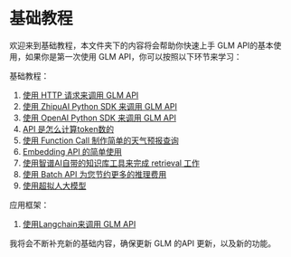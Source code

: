 # 基础教程

欢迎来到基础教程，本文件夹下的内容将会帮助你快速上手 GLM API的基本使用，如果你是第一次使用 GLM API，你可以按照以下环节来学习：

基础教程：

1. [使用 HTTP 请求来调用 GLM API](glm_http_request.ipynb)
2. [使用 ZhipuAI Python SDK 来调用 GLM API](glm_pysdk.ipynb)
3. [使用 OpenAI Python SDK 来调用 GLM API](glm_openai_sdk.ipynb)
4. [API 是怎么计算token数的](glm_token_count.ipynb)
5. [使用 Function Call 制作简单的天气预报查询](glm_function_call.ipynb)
6. [Embedding API 的简单使用](glm_embedding_pysdk.ipynb)
7. [使用智谱AI自带的知识库工具来完成 retrieval 工作](glm_retrieval.ipynb)
8. [使用 Batch API 为您节约更多的推理费用](glm_batch_api.ipynb)
9. [使用超拟人大模型](character_glm_pysdk.ipynb)

应用框架：

1. [使用Langchain来调用 GLM API](glm_langchain.ipynb)

我将会不断补充新的基础内容，确保更新 GLM 的API 更新，以及新的功能。